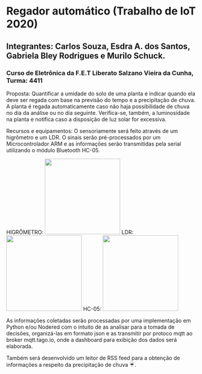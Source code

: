 # Regador automático (Trabalho de IoT 2020)
##  Integrantes: Carlos Souza, Esdra A. dos Santos, Gabriela Bley Rodrigues e Murilo Schuck.
### Curso de Eletrônica da F.E.T Liberato Salzano Vieira da Cunha, Turma: 4411

Proposta: Quantificar a umidade do solo de uma planta e indicar quando ela deve ser regada com base na previsão do tempo e a precipitação de chuva.
A planta é regada automaticamente caso não haja possibilidade de chuva no dia da análise ou no dia seguinte. Verifica-se, também, a luminosidade
na planta e notifica caso a disposição de luz solar for excessiva.

Recursos e equipamentos: O sensoriamente será feito através de um higrômetro e um LDR. O sinais serão pré-processados por um Microcontrolador ARM e as informações
serão transmitidas pela serial utilizando o módulo Bluetooth HC-05.

HIGRÔMETRO:
<img src="https://ae01.alicdn.com/kf/HTB1r0P4JVXXXXb8XpXXq6xXFXXXj/225565846/HTB1r0P4JVXXXXb8XpXXq6xXFXXXj.jpg" width="200" height="200" /> 
LDR:
<img src="https://sc01.alicdn.com/kf/HTB1Da3pKFXXXXXRapXXq6xXFXXXP.jpg_350x350.jpg" width="200" height="200" />
HC-05:
<img src="https://cdn.awsli.com.br/600x700/921/921725/produto/38307342/2c043a596e.jpg" width="200" height="200" />

As informações coletadas serão processadas por uma implementação em Python e/ou Nodered com o intuito de as analisar para a tomada de decisões,
organizá-las em formato json e as transmitir por protoco mqtt ao broker mqtt.tago.io, onde a dashboard para exibição dos dados será elaborada.

Também será desenvolvido um leitor de RSS feed para a obtenção de informações a respeito da precipitação de chuva ☔.





